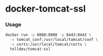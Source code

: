 # docker-tomcat-ssl

### Usage
```bash
docker run -p 8080:8080 -p 8443:8443 \
  -v tomcat_conf:/usr/local/tomcat/conf \
  -v certs:/usr/local/tomcat/certs \
  telldev/tomcat-ssl
```
